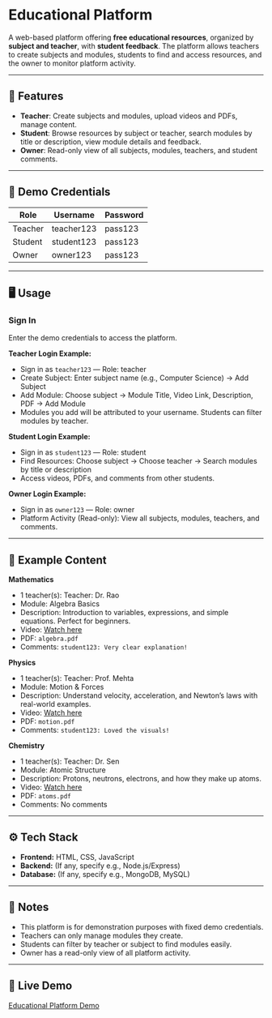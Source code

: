 # Educational Platform

A web-based platform offering **free educational resources**, organized by **subject and teacher**, with **student feedback**. The platform allows teachers to create subjects and modules, students to find and access resources, and the owner to monitor platform activity.

---

## 🌟 Features

- **Teacher**: Create subjects and modules, upload videos and PDFs, manage content.
- **Student**: Browse resources by subject or teacher, search modules by title or description, view module details and feedback.
- **Owner**: Read-only view of all subjects, modules, teachers, and student comments.

---

## 🔑 Demo Credentials

| Role    | Username     | Password |
|---------|-------------|----------|
| Teacher | teacher123  | pass123  |
| Student | student123  | pass123  |
| Owner   | owner123    | pass123  |

---

## 🖥️ Usage

### Sign In
Enter the demo credentials to access the platform.

**Teacher Login Example:**
- Sign in as `teacher123` — Role: teacher
- Create Subject: Enter subject name (e.g., Computer Science) → Add Subject
- Add Module: Choose subject → Module Title, Video Link, Description, PDF → Add Module
- Modules you add will be attributed to your username. Students can filter modules by teacher.

**Student Login Example:**
- Sign in as `student123` — Role: student
- Find Resources: Choose subject → Choose teacher → Search modules by title or description
- Access videos, PDFs, and comments from other students.

**Owner Login Example:**
- Sign in as `owner123` — Role: owner
- Platform Activity (Read-only): View all subjects, modules, teachers, and comments.

---

## 📝 Example Content

**Mathematics**  
- 1 teacher(s): Teacher: Dr. Rao  
- Module: Algebra Basics  
- Description: Introduction to variables, expressions, and simple equations. Perfect for beginners.  
- Video: [Watch here](https://www.youtube.com/embed/QVKj3LADCnA)  
- PDF: `algebra.pdf`  
- Comments: `student123: Very clear explanation!`

**Physics**  
- 1 teacher(s): Teacher: Prof. Mehta  
- Module: Motion & Forces  
- Description: Understand velocity, acceleration, and Newton’s laws with real-world examples.  
- Video: [Watch here](https://www.youtube.com/embed/8F3dQZ1sT0o)  
- PDF: `motion.pdf`  
- Comments: `student123: Loved the visuals!`

**Chemistry**  
- 1 teacher(s): Teacher: Dr. Sen  
- Module: Atomic Structure  
- Description: Protons, neutrons, electrons, and how they make up atoms.  
- Video: [Watch here](https://www.youtube.com/embed/GFIvH5DNK0Q)  
- PDF: `atoms.pdf`  
- Comments: No comments

---

## ⚙️ Tech Stack

- **Frontend:** HTML, CSS, JavaScript  
- **Backend:** (If any, specify e.g., Node.js/Express)  
- **Database:** (If any, specify e.g., MongoDB, MySQL)

---

## 📌 Notes

- This platform is for demonstration purposes with fixed demo credentials.  
- Teachers can only manage modules they create.  
- Students can filter by teacher or subject to find modules easily.  
- Owner has a read-only view of all platform activity.

---

## 🔗 Live Demo

[Educational Platform Demo](https://rishu081.github.io/Educational/)

